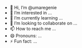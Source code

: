- 👋 Hi, I’m @umaregenie
- 👀 I’m interested in ...
- 🌱 I’m currently learning ...
- 💞️ I’m looking to collaborate on ...
- 📫 How to reach me ...
- 😄 Pronouns: ...
- ⚡ Fun fact: ...

<!---
umaregenie/umaregenie is a ✨ special ✨ repository because its `README.md` (this file) appears on your GitHub profile.
You can click the Preview link to take a look at your changes.
--->
